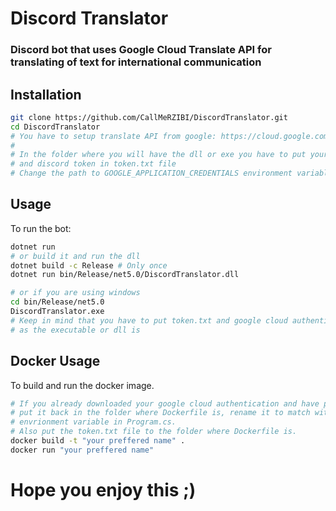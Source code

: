 # **Discord Translator**

### Discord bot that uses Google Cloud Translate API for translating of text for international communication

## Installation
```bash
git clone https://github.com/CallMeRZIBI/DiscordTranslator.git
cd DiscordTranslator
# You have to setup translate API from google: https://cloud.google.com/translate/docs/setup
#
# In the folder where you will have the dll or exe you have to put your google cloud authentication
# and discord token in token.txt file
# Change the path to GOOGLE_APPLICATION_CREDENTIALS environment variable in Program.cs
```

## Usage

To run the bot:
```bash
dotnet run
# or build it and run the dll
dotnet build -c Release # Only once
dotnet run bin/Release/net5.0/DiscordTranslator.dll

# or if you are using windows
cd bin/Release/net5.0
DiscordTranslator.exe
# Keep in mind that you have to put token.txt and google cloud authentication in the same folder
# as the executable or dll is
```

## Docker Usage

To build and run the docker image.
```bash
# If you already downloaded your google cloud authentication and have put it in the folder where the executable is,
# put it back in the folder where Dockerfile is, rename it to match with the GOOGLE_APPLICATION_CREDENTIALS
# envrionment variable in Program.cs.
# Also put the token.txt file to the folder where Dockerfile is.
docker build -t "your preffered name" .
docker run "your preffered name"
```

# Hope you enjoy this ;)

